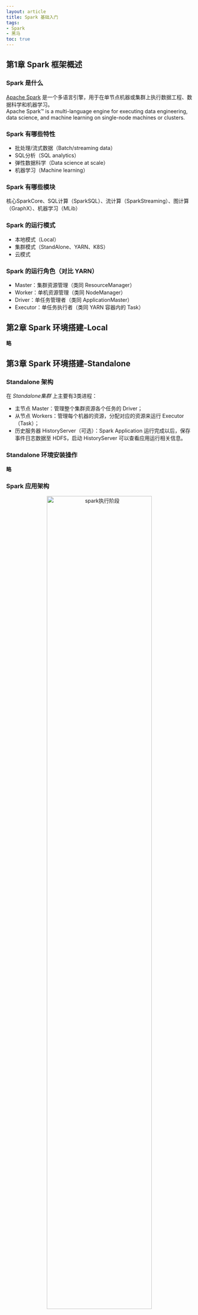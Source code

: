 ```yaml
---
layout: article
title: Spark 基础入门
tags: 
- Spark
- 黑马
toc: true
---
```


## 第1章 Spark 框架概述

### Spark 是什么

[Apache Spark](https://spark.apache.org) 是一个多语言引擎，用于在单节点机器或集群上执行数据工程、数据科学和机器学习。\
Apache Spark™ is a multi-language engine for executing data engineering, data science, and machine learning on single-node machines or clusters.

### Spark 有哪些特性

- 批处理/流式数据（Batch/streaming data）
- SQL分析（SQL analytics）
- 弹性数据科学（Data science at scale）
- 机器学习（Machine learning）

### Spark 有哪些模块

核心SparkCore、SQL计算（SparkSQL）、流计算（SparkStreaming）、图计算（GraphX）、机器学习（MLib）

### Spark 的运行模式

- 本地模式（Local）
- 集群模式（StandAlone、YARN、K8S）
- 云模式

### Spark 的运行角色（对比 YARN）

- Master：集群资源管理（类同 ResourceManager）
- Worker：单机资源管理（类同 NodeManager）
- Driver：单任务管理者（类同 ApplicationMaster）
- Executor：单任务执行者（类同 YARN 容器内的 Task）

## 第2章 Spark 环境搭建-Local

**略**

## 第3章 Spark 环境搭建-Standalone

### Standalone 架构

在 *Standalone集群* 上主要有3类进程：
- 主节点 Master：管理整个集群资源各个任务的 Driver；
- 从节点 Workers：管理每个机器的资源，分配对应的资源来运行 Executor（Task）；
- 历史服务器 HistoryServer（可选）：Spark Application 运行完成以后，保存事件日志数据至 HDFS，启动 HistoryServer 可以查看应用运行相关信息。

### Standalone 环境安装操作

**略**

### Spark 应用架构

<div align="center">
	<img src="https://raw.githubusercontent.com/cocotwp/cocotwp.github.io/master/assets/images/part1/Spark执行阶段.png" alt="spark执行阶段" width="75%"/>
</div>

用户应用程序从最开始的提交到最终的计算执行，需要经历一下几个阶段：
1. 用户程序创建 `SparkContext` 时，新创建的 `SparkContext` 实例会连接到 `ClusterManager`。`Cluster Manager` 会根据用户提交时设置的 CPU 和内存等信息为本次提交分配计算资源，启动 `Executor`；
2. `Driver` 会将用户程序划分为不同的执行阶段 Stage，每个执行阶段 Stage 由一组完全相同 Task 组成，这些 Task 分别作用于待处理数据的不同分区。在阶段划分完成和 Task 创建后， `Driver` 会向 `Executor` 发送 Task；
3. `Executor` 在接收到 Task 后，会下载 Task 的运行时依赖，在准备好 Task 的执行环境后，会开始执行 Task，并且将 Task 的运行状态汇报给 `Driver`；
4. `Driver` 会根据收到的 Task 的运行状态来处理不同的状态更新。Task 分为两种：一种是 Shuffle Map Task，它实现数据的重新洗牌，洗牌的结果保存到 `Executor` 所在节点的文件系统中；另外一种是 Result Task，它负责生成结果数据；
5. `Driver` 会不断地调用 Task，将Task发送到 `Executor` 执行，在所有的Task 都正确执行或者超过执行次数的限制仍然没有执行成功时停止。

### Spark 运行层次结构

Spark Application 程序运行时三个核心概念：`Job`、`Stage`、`Task`，说明如下：
- Job：由多个 Task 的并行计算部分，一般 Spark 中的 action 操作(如 save、collect，后面进一步说明)，会 生成一个 Job。
- Stage：Job 的组成单位，一个 Job 会切分成多个 Stage，Stage 彼此之间相互依赖顺序执行，而每个 Stage 是多个 Task 的集合，类似 map 和 reduce stage。
- Task：被分配到各个 Executor 的单位工作内容，它是 Spark 中的最小执行单位，一般来说有多少个 Paritition (物理层面的概念，即分支可以理解为将数据划分成不同 部分并行处理)，就会有多少个 Task，每个 Task 只会处理单一分支上的数据。

## 第4章 Spark 环境搭建-Standalone HA

Spark Standalone 集群是 `Master-Slaves` 架构的集群模式，和大部分的 Master-Slaves 结构集群一样，存在着 Master 单点故障（SPOF）的问题。

### 基于 Zookeeper 的 HA

ZooKeeper 的 Standby Master（Standby Masters with ZooKeeper）

`ZooKeeper` 提供了一个 Leader Election 机制，利用这个机制可以保证虽然集群存在多个 Master，但是只有一个 Active 的，其他的都是 Standby 状态。当 Active 的 Master 出现故障时，另外的一个 Standby Master 会被选举出来。由于集群的信息，包括 Worker、Driver 和 Application 的信息都已经持久化道文件系统中，因此在切换的过程中只会影响新的 Job 提交，对于正在进行的 Job 没有任何影响。

`ZooKeeper` 的集群整体架构如下图：

<div align="center">
	<img src="https://raw.githubusercontent.com/cocotwp/cocotwp.github.io/master/assets/images/part1/基于Zookeeper实现HA.png" alt="基于Zookeeper实现HA" width="60%"/>
</div>

## 第5章 环境搭建-Spark on YARN

`YARN` 本身是一个资源调度框架，负责对运行在内部的计算框架进行资源调度管理。作为典型的计算框架，Spark 本身也是直接运行在 YARN 中，并接受 `YARN` 的调度。

### SparkOnYarn 本质

<div align="center">
	<img src="https://raw.githubusercontent.com/cocotwp/cocotwp.github.io/master/assets/images/part1/Spark_on_YARN.png" alt="Spark on YARN" width="85%" />
</div>

- `Master` 角色由 YARN 的 `ResourceManager` 担任
- `Worker` 角色由 YARN 的 `NodeManager` 担任
- `Driver` 角色运行在 **YARN容器** 内或提交任务的 **客户端进程中** 
- `Executor` 运行在 **YARN 提供的容器**内

### 部署模式 DeployMode

Spark on YARN 有两种运行模式（区别在于 `Driver` 运行的位置）：

- Cluster 模式：Driver 运行在 YARN 容器内部，和 ApplicationMaster 在同一个容器内

<div align="center">
		<img src="https://raw.githubusercontent.com/cocotwp/cocotwp.github.io/master/assets/images/part1/Cluster模式.png" alt="Cluster模式" width="95%" />
</div>

- Client 模式：Driver 运行在客户端进程中，比如 Driver 运行在 spark-submit 程序的进程中

<div align="center">
	<img src="https://raw.githubusercontent.com/cocotwp/cocotwp.github.io/master/assets/images/part1/Client模式.png" alt="Client模式" width="95%" />
</div>

<center> 两种模式对比 </center>

|   | Cluster模式 | Client模式 |
| --- | --- | --- |
| Driver运行位置 | YARN容器内 | 客户端进程内 |
| 通信效率 | 较高 | 较低 |
| 日志查看 | 日志输出在容器内，查看不方便 | 日志输出在客户端的标准输出流中，方便查看 |
| 生产可用 | 推荐 | 不推荐 |
| 稳定性 | 稳定 | 基于客户端进程，受到客户端进程影响 |

## 第6章 PySpark 库

